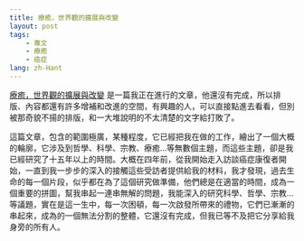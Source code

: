 ```yaml
---
title: 療癒，世界觀的擴展與改變
layout: post
tags:
    - 專文
    - 療癒
    - 癌症
lang: zh-Hant
---
```


[療癒，世界觀的擴展與改變](https://felix125.github.io/healing/) 是一篇我正在進行的文章，他還沒有完成，所以排版、內容都還有許多增補和改進的空間，有興趣的人，可以直接點進去看看，但別被那奇貌不揚的排版，和一大堆說明的不太清楚的文字給打敗了。

這篇文章，包含的範圍極廣，某種程度，它已經把我在做的工作，繪出了一個大概的輪廓，它涉及到哲學、科學、宗教、療癒…等無數個主題，而這些主題，卻是我已經研究了十五年以上的時間。大概在四年前，從我開始走入訪談癌症康復者開始，一直到我一步步的深入的接觸這些受訪者提供給我的材料，我才發現，過去生命的每一個片段，似乎都在為了這個研究做準備，他們總是在適當的時間，成為一個重要的拼圖，幫我串起一連串無解的問題，我能深入的研究科學、哲學、宗教…等議題，實在是這一生中，每一次困頓，每一次啟發所帶來的禮物，它們已漸漸的串起來，成為的一個無法分割的整體，它還沒有完成，但我已等不及把它分享給我身旁的所有人。
